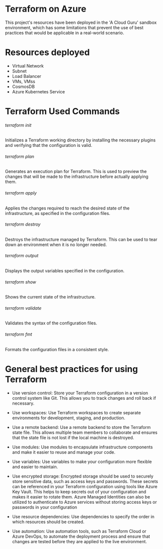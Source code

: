 # Terraform on Azure

This project's resources have been deployed in the 'A Cloud Guru' sandbox environment, which has some limitations that prevent the use of best practices that would be applicable in a real-world scenario.

# Resources deployed

- Virtual Network
- Subnet
- Load Balancer
- VMs, VMss
- CosmosDB
- Azure Kubernetes Service


# Terraform Used Commands

###### terraform init 
Initializes a Terraform working directory by installing the necessary plugins and verifying that the configuration is valid.

###### terraform plan 
Generates an execution plan for Terraform. This is used to preview the changes that will be made to the infrastructure before actually applying them.

###### terraform apply
Applies the changes required to reach the desired state of the infrastructure, as specified in the configuration files.

###### terraform destroy 
Destroys the infrastructure managed by Terraform. This can be used to tear down an environment when it is no longer needed.

###### terraform output 
Displays the output variables specified in the configuration.

###### terraform show 
Shows the current state of the infrastructure.

###### terraform validate 
Validates the syntax of the configuration files.

###### terraform fmt 
Formats the configuration files in a consistent style.

# General best practices for using Terraform

- Use version control: Store your Terraform configuration in a version control system like Git. This allows you to track changes and roll back if necessary.

- Use workspaces: Use Terraform workspaces to create separate environments for development, staging, and production.

- Use a remote backend: Use a remote backend to store the Terraform state file. This allows multiple team members to collaborate and ensures that the state file is not lost if the local machine is destroyed.

- Use modules: Use modules to encapsulate infrastructure components and make it easier to reuse and manage your code.

- Use variables: Use variables to make your configuration more flexible and easier to maintain.

- Use encrypted storage: Encrypted storage should be used to securely store sensitive data, such as access keys and passwords. These secrets can be referenced in your Terraform configuration using tools like Azure Key Vault. This helps to keep secrets out of your configuration and makes it easier to rotate them. Azure Managed Identities can also be utilized to authenticate to Azure services without storing access keys or passwords in your configuration

- Use resource dependencies: Use dependencies to specify the order in which resources should be created.

- Use automation: Use automation tools, such as Terraform Cloud or Azure DevOps, to automate the deployment process and ensure that changes are tested before they are applied to the live environment.
